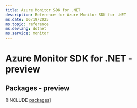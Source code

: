 ```yaml
---
title: Azure Monitor SDK for .NET
description: Reference for Azure Monitor SDK for .NET
ms.date: 06/19/2025
ms.topic: reference
ms.devlang: dotnet
ms.service: monitor
---
```

# Azure Monitor SDK for .NET - preview
## Packages - preview
[!INCLUDE [packages](monitor-index.md)]